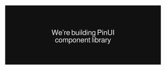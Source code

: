 ![alt text](https://github.com/connectwithshivamk/connectwithshivamk/blob/main/pinui-github-banner.png?raw=true)
